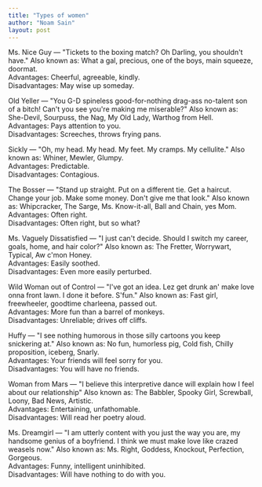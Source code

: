 ```yaml
---
title: "Types of women"
author: "Noam Sain"
layout: post
---
```


Ms. Nice Guy — "Tickets to the boxing match? Oh Darling, you shouldn't have." Also known as: What a gal, precious, one of the boys, main squeeze, doormat.<br>Advantages: Cheerful, agreeable, kindly.<br>Disadvantages: May wise up someday.

Old Yeller — "You G-D spineless good-for-nothing drag-ass no-talent son of a bitch! Can't you see you're making me miserable?" Also known as: She-Devil, Sourpuss, the Nag, My Old Lady, Warthog from Hell.<br>Advantages: Pays attention to you.<br>Disadvantages: Screeches, throws frying pans.

Sickly — "Oh, my head. My head. My feet. My cramps. My cellulite." Also known as: Whiner, Mewler, Glumpy.<br>Advantages: Predictable.<br>Disadvantages: Contagious.

The Bosser — "Stand up straight. Put on a different tie. Get a haircut. Change your job. Make some money. Don't give me that look." Also known as: Whipcracker, The Sarge, Ms. Know-it-all, Ball and Chain, yes Mom.<br>Advantages: Often right.<br>Disadvantages: Often right, but so what?

Ms. Vaguely Dissatisfied — "I just can't decide. Should I switch my career, goals, home, and hair color?" Also known as: The Fretter, Worrywart, Typical, Aw c'mon Honey.<br>Advantages: Easily soothed.<br>Disadvantages: Even more easily perturbed.

Wild Woman out of Control — "I've got an idea. Lez get drunk an' make love onna front lawn. I done it before. S'fun." Also known as: Fast girl, freewheeler, goodtime charleena, passed out.<br>Advantages: More fun than a barrel of monkeys.<br>Disadvantages: Unreliable; drives off cliffs.

Huffy — "I see nothing humorous in those silly cartoons you keep snickering at." Also known as: No fun, humorless pig, Cold fish, Chilly proposition, iceberg, Snarly.<br>Advantages: Your friends will feel sorry for you.<br>Disadvantages: You will have no friends.

Woman from Mars — "I believe this interpretive dance will explain how I feel about our relationship" Also known as: The Babbler, Spooky Girl, Screwball, Loony, Bad News, Artistic.<br>Advantages: Entertaining, unfathomable.<br>Disadvantages: Will read her poetry aloud.

Ms. Dreamgirl — "I am utterly content with you just the way you are, my handsome genius of a boyfriend. I think we must make love like crazed weasels now." Also known as: Ms. Right, Goddess, Knockout, Perfection, Gorgeous.<br>Advantages: Funny, intelligent uninhibited.<br>Disadvantages: Will have nothing to do with you.


